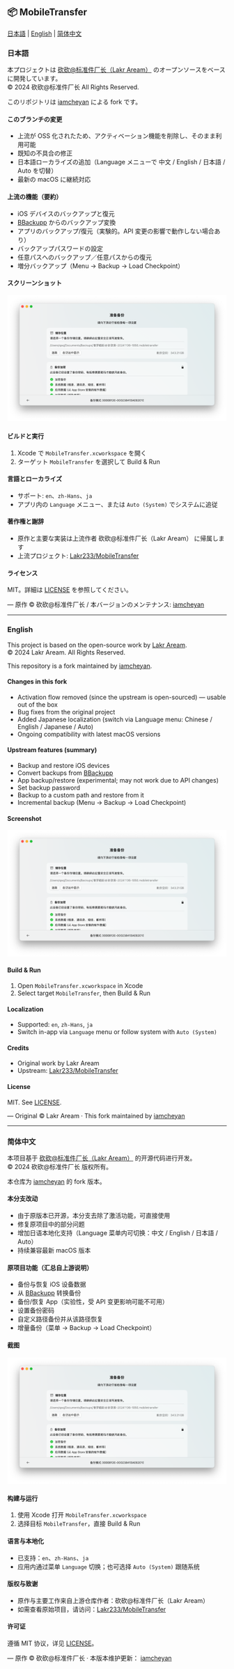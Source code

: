 ## 📦 MobileTransfer

[日本語](#日本語) | [English](#english) | [简体中文](#简体中文)

### 日本語

本プロジェクトは [砍砍@标准件厂长（Lakr Aream）](https://github.com/Lakr233) のオープンソースをベースに開発しています。  
© 2024 砍砍@标准件厂长 All Rights Reserved.

このリポジトリは [iamcheyan](https://github.com/iamcheyan) による fork です。

#### このブランチの変更
- 上流が OSS 化されたため、アクティベーション機能を削除し、そのまま利用可能
- 既知の不具合の修正
- 日本語ローカライズの追加（Language メニューで 中文 / English / 日本語 / Auto を切替）
- 最新の macOS に継続対応

#### 上流の機能（要約）
- iOS デバイスのバックアップと復元
- [BBackupp](https://github.com/Lakr233/BBackupp) からのバックアップ変換
- アプリのバックアップ/復元（実験的。API 変更の影響で動作しない場合あり）
- バックアップパスワードの設定
- 任意パスへのバックアップ／任意パスからの復元
- 増分バックアップ（Menu -> Backup -> Load Checkpoint）

#### スクリーンショット
![Screenshot](./Resources/Screenshot.png)

#### ビルドと実行
1. Xcode で `MobileTransfer.xcworkspace` を開く
2. ターゲット `MobileTransfer` を選択して Build & Run

#### 言語とローカライズ
- サポート: `en`、`zh-Hans`、`ja`
- アプリ内の `Language` メニュー、または `Auto (System)` でシステムに追従

#### 著作権と謝辞
- 原作と主要な実装は上流作者 砍砍@标准件厂长（Lakr Aream） に帰属します
- 上流プロジェクト: [Lakr233/MobileTransfer](https://github.com/Lakr233/MobileTransfer)

#### ライセンス
MIT。詳細は [LICENSE](./LICENSE) を参照してください。

— 原作 © 砍砍@标准件厂长 / 本バージョンのメンテナンス: [iamcheyan](https://github.com/iamcheyan)

---

### English

This project is based on the open-source work by [Lakr Aream](https://github.com/Lakr233).  
© 2024 Lakr Aream. All Rights Reserved.

This repository is a fork maintained by [iamcheyan](https://github.com/iamcheyan).

#### Changes in this fork
- Activation flow removed (since the upstream is open-sourced) — usable out of the box
- Bug fixes from the original project
- Added Japanese localization (switch via Language menu: Chinese / English / Japanese / Auto)
- Ongoing compatibility with latest macOS versions

#### Upstream features (summary)
- Backup and restore iOS devices
- Convert backups from [BBackupp](https://github.com/Lakr233/BBackupp)
- App backup/restore (experimental; may not work due to API changes)
- Set backup password
- Backup to a custom path and restore from it
- Incremental backup (Menu -> Backup -> Load Checkpoint)

#### Screenshot
![Screenshot](./Resources/Screenshot.png)

#### Build & Run
1. Open `MobileTransfer.xcworkspace` in Xcode
2. Select target `MobileTransfer`, then Build & Run

#### Localization
- Supported: `en`, `zh-Hans`, `ja`
- Switch in-app via `Language` menu or follow system with `Auto (System)`

#### Credits
- Original work by Lakr Aream
- Upstream: [Lakr233/MobileTransfer](https://github.com/Lakr233/MobileTransfer)

#### License
MIT. See [LICENSE](./LICENSE).

— Original © Lakr Aream · This fork maintained by [iamcheyan](https://github.com/iamcheyan)

---

### 简体中文

本项目基于 [砍砍@标准件厂长（Lakr Aream）](https://github.com/Lakr233) 的开源代码进行开发。  
© 2024 砍砍@标准件厂长 版权所有。

本仓库为 [iamcheyan](https://github.com/iamcheyan) 的 fork 版本。

#### 本分支改动
- 由于原版本已开源，本分支去除了激活功能，可直接使用
- 修复原项目中的部分问题
- 增加日语本地化支持（Language 菜单内可切换：中文 / English / 日本語 / Auto）
- 持续兼容最新 macOS 版本

#### 原项目功能（汇总自上游说明）
- 备份与恢复 iOS 设备数据
- 从 [BBackupp](https://github.com/Lakr233/BBackupp) 转换备份
- 备份/恢复 App（实验性，受 API 变更影响可能不可用）
- 设置备份密码
- 自定义路径备份并从该路径恢复
- 增量备份（菜单 -> Backup -> Load Checkpoint）

#### 截图
![Screenshot](./Resources/Screenshot.png)

#### 构建与运行
1. 使用 Xcode 打开 `MobileTransfer.xcworkspace`
2. 选择目标 `MobileTransfer`，直接 Build & Run

#### 语言与本地化
- 已支持：`en`、`zh-Hans`、`ja`
- 应用内通过菜单 `Language` 切换；也可选择 `Auto (System)` 跟随系统

#### 版权与致谢
- 原作与主要工作来自上游仓库作者：砍砍@标准件厂长（Lakr Aream）
- 如需查看原始项目，请访问：[Lakr233/MobileTransfer](https://github.com/Lakr233/MobileTransfer)

#### 许可证
遵循 MIT 协议，详见 [LICENSE](./LICENSE)。

— 原作 © 砍砍@标准件厂长 · 本版本维护更新： [iamcheyan](https://github.com/iamcheyan)
